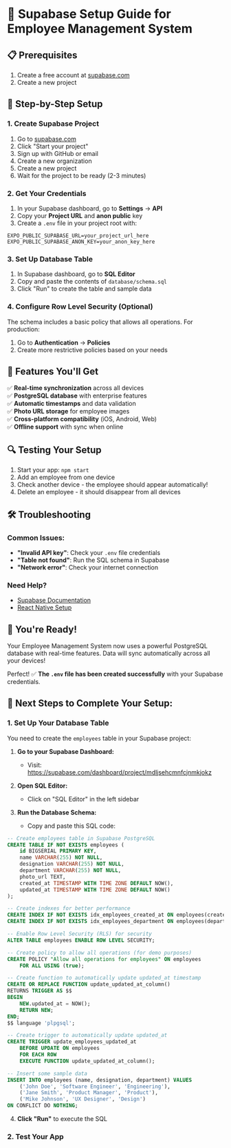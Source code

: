 # 🚀 Supabase Setup Guide for Employee Management System

## 📋 Prerequisites
1. Create a free account at [supabase.com](https://supabase.com)
2. Create a new project

## 🔧 Step-by-Step Setup

### 1. Create Supabase Project
1. Go to [supabase.com](https://supabase.com)
2. Click "Start your project"
3. Sign up with GitHub or email
4. Create a new organization
5. Create a new project
6. Wait for the project to be ready (2-3 minutes)

### 2. Get Your Credentials
1. In your Supabase dashboard, go to **Settings** → **API**
2. Copy your **Project URL** and **anon public** key
3. Create a `.env` file in your project root with:
```env
EXPO_PUBLIC_SUPABASE_URL=your_project_url_here
EXPO_PUBLIC_SUPABASE_ANON_KEY=your_anon_key_here
```

### 3. Set Up Database Table
1. In Supabase dashboard, go to **SQL Editor**
2. Copy and paste the contents of `database/schema.sql`
3. Click "Run" to create the table and sample data

### 4. Configure Row Level Security (Optional)
The schema includes a basic policy that allows all operations. For production:
1. Go to **Authentication** → **Policies**
2. Create more restrictive policies based on your needs

## 🎯 Features You'll Get

✅ **Real-time synchronization** across all devices  
✅ **PostgreSQL database** with enterprise features  
✅ **Automatic timestamps** and data validation  
✅ **Photo URL storage** for employee images  
✅ **Cross-platform compatibility** (iOS, Android, Web)  
✅ **Offline support** with sync when online  

## 🔍 Testing Your Setup

1. Start your app: `npm start`
2. Add an employee from one device
3. Check another device - the employee should appear automatically!
4. Delete an employee - it should disappear from all devices

## 🛠 Troubleshooting

### Common Issues:
- **"Invalid API key"**: Check your `.env` file credentials
- **"Table not found"**: Run the SQL schema in Supabase
- **"Network error"**: Check your internet connection

### Need Help?
- [Supabase Documentation](https://supabase.com/docs)
- [React Native Setup](https://supabase.com/docs/guides/getting-started/tutorials/with-expo-react-native)

## 🎉 You're Ready!

Your Employee Management System now uses a powerful PostgreSQL database with real-time features. Data will sync automatically across all your devices! 

Perfect! ✅ **The `.env` file has been created successfully** with your Supabase credentials.

## 🎉 **Next Steps to Complete Your Setup:**

### **1. Set Up Your Database Table**
You need to create the `employees` table in your Supabase project:

1. **Go to your Supabase Dashboard:**
   - Visit: https://supabase.com/dashboard/project/mdljsehcmnfcjnmkjokz

2. **Open SQL Editor:**
   - Click on "SQL Editor" in the left sidebar

3. **Run the Database Schema:**
   - Copy and paste this SQL code:

```sql
-- Create employees table in Supabase PostgreSQL
CREATE TABLE IF NOT EXISTS employees (
    id BIGSERIAL PRIMARY KEY,
    name VARCHAR(255) NOT NULL,
    designation VARCHAR(255) NOT NULL,
    department VARCHAR(255) NOT NULL,
    photo_url TEXT,
    created_at TIMESTAMP WITH TIME ZONE DEFAULT NOW(),
    updated_at TIMESTAMP WITH TIME ZONE DEFAULT NOW()
);

-- Create indexes for better performance
CREATE INDEX IF NOT EXISTS idx_employees_created_at ON employees(created_at DESC);
CREATE INDEX IF NOT EXISTS idx_employees_department ON employees(department);

-- Enable Row Level Security (RLS) for security
ALTER TABLE employees ENABLE ROW LEVEL SECURITY;

-- Create policy to allow all operations (for demo purposes)
CREATE POLICY "Allow all operations for employees" ON employees
    FOR ALL USING (true);

-- Create function to automatically update updated_at timestamp
CREATE OR REPLACE FUNCTION update_updated_at_column()
RETURNS TRIGGER AS $$
BEGIN
    NEW.updated_at = NOW();
    RETURN NEW;
END;
$$ language 'plpgsql';

-- Create trigger to automatically update updated_at
CREATE TRIGGER update_employees_updated_at 
    BEFORE UPDATE ON employees 
    FOR EACH ROW 
    EXECUTE FUNCTION update_updated_at_column();

-- Insert some sample data
INSERT INTO employees (name, designation, department) VALUES
    ('John Doe', 'Software Engineer', 'Engineering'),
    ('Jane Smith', 'Product Manager', 'Product'),
    ('Mike Johnson', 'UX Designer', 'Design')
ON CONFLICT DO NOTHING;
```

4. **Click "Run"** to execute the SQL

### **2. Test Your App** 